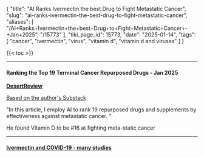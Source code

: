 {
    "title": "AI Ranks Ivermectin the best Drug to Fight Metastatic Cancer",
    "slug": "ai-ranks-ivermectin-the-best-drug-to-fight-metastatic-cancer",
    "aliases": [
        "/AI+Ranks+Ivermectin+the+best+Drug+to+Fight+Metastatic+Cancer+-+Jan+2025",
        "/15773"
    ],
    "tiki_page_id": 15773,
    "date": "2025-01-14",
    "tags": [
        "cancer",
        "ivermectin",
        "virus",
        "vitamin d",
        "vitamin d and viruses"
    ]
}


{{< toc >}}

---

#### Ranking the Top 19 Terminal Cancer Repurposed Drugs - Jan 2025

 **[DesertReview](https://www.thedesertreview.com/ranking-the-top-19-terminal-cancer-repurposed-drugs/article_6b1d919a-ce22-11ef-a75f-7f3a6c595398.html?utm_term=2025-01-14&utm_medium=email&utm_source=bulk-mailer&utm_content=AI-ivermectin-is-number-1-drug-to-fight-cancer&utm_campaign=flccc-newsletter)** 

[Based on the author's Substack](https://justusrhope.substack.com/p/ranking-the-top-19-terminal-cancer)

"In this article, I employ AI to rank 19 repurposed drugs and supplements by effectiveness against metastatic cancer. "

He found Vitamin D to be #16 at fighting meta-static cancer

---

#### [Ivermectin and COVID-19 - many studies](/posts/ivermectin-and-covid-19-many-studies)

<!-- ~tc~ (alias(AI Ranks Ivermectin the Number One Repurposed Drug to Fight Cancer - Jan 2025)) ~/tc~ -->
